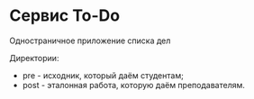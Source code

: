 # Сервис To-Do
Oдностраничное приложение списка дел

Директории:
- pre - исходник, который даём студентам;
- post - эталонная работа, которую даём преподавателям.
